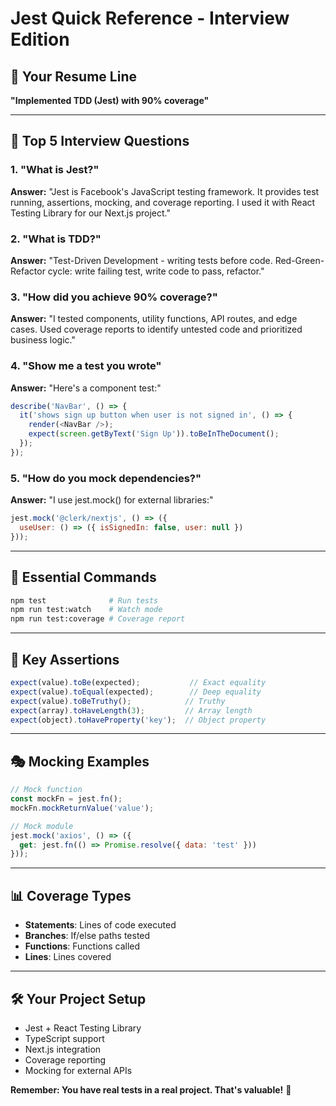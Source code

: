 # Jest Quick Reference - Interview Edition

## 🎯 **Your Resume Line**
**"Implemented TDD (Jest) with 90% coverage"**

---

## 💼 **Top 5 Interview Questions**

### **1. "What is Jest?"**
**Answer:** "Jest is Facebook's JavaScript testing framework. It provides test running, assertions, mocking, and coverage reporting. I used it with React Testing Library for our Next.js project."

### **2. "What is TDD?"**
**Answer:** "Test-Driven Development - writing tests before code. Red-Green-Refactor cycle: write failing test, write code to pass, refactor."

### **3. "How did you achieve 90% coverage?"**
**Answer:** "I tested components, utility functions, API routes, and edge cases. Used coverage reports to identify untested code and prioritized business logic."

### **4. "Show me a test you wrote"**
**Answer:** "Here's a component test:"
```typescript
describe('NavBar', () => {
  it('shows sign up button when user is not signed in', () => {
    render(<NavBar />);
    expect(screen.getByText('Sign Up')).toBeInTheDocument();
  });
});
```

### **5. "How do you mock dependencies?"**
**Answer:** "I use jest.mock() for external libraries:"
```javascript
jest.mock('@clerk/nextjs', () => ({
  useUser: () => ({ isSignedIn: false, user: null })
}));
```

---

## 🚀 **Essential Commands**
```bash
npm test              # Run tests
npm run test:watch    # Watch mode
npm run test:coverage # Coverage report
```

---

## 📝 **Key Assertions**
```javascript
expect(value).toBe(expected);           // Exact equality
expect(value).toEqual(expected);        // Deep equality
expect(value).toBeTruthy();            // Truthy
expect(array).toHaveLength(3);         // Array length
expect(object).toHaveProperty('key');  // Object property
```

---

## 🎭 **Mocking Examples**
```javascript
// Mock function
const mockFn = jest.fn();
mockFn.mockReturnValue('value');

// Mock module
jest.mock('axios', () => ({
  get: jest.fn(() => Promise.resolve({ data: 'test' }))
}));
```

---

## 📊 **Coverage Types**
- **Statements**: Lines of code executed
- **Branches**: If/else paths tested  
- **Functions**: Functions called
- **Lines**: Lines covered

---

## 🛠 **Your Project Setup**
- Jest + React Testing Library
- TypeScript support
- Next.js integration
- Coverage reporting
- Mocking for external APIs

**Remember: You have real tests in a real project. That's valuable!** 🎉 
